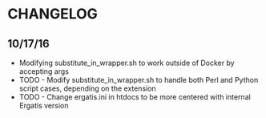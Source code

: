 # CHANGELOG

## 10/17/16
* Modifying substitute_in_wrapper.sh to work outside of Docker by accepting args
* TODO - Modify substitute_in_wrapper.sh to handle both Perl and Python script cases, depending on the extension
* TODO - Change ergatis.ini in htdocs to be more centered with internal Ergatis version